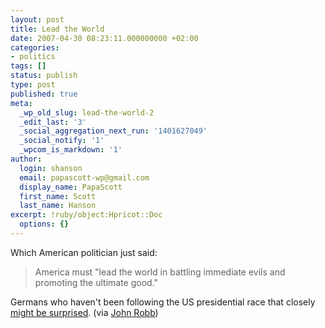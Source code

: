 ```yaml
---
layout: post
title: Lead the World
date: 2007-04-30 08:23:11.000000000 +02:00
categories:
- politics
tags: []
status: publish
type: post
published: true
meta:
  _wp_old_slug: lead-the-world-2
  _edit_last: '3'
  _social_aggregation_next_run: '1401627049'
  _social_notify: '1'
  _wpcom_is_markdown: '1'
author:
  login: shanson
  email: papascott-wp@gmail.com
  display_name: PapaScott
  first_name: Scott
  last_name: Hanson
excerpt: !ruby/object:Hpricot::Doc
  options: {}
---
```

<p>Which American politician just said:</p>
<blockquote><p>
  America must "lead the world in battling immediate evils and promoting the ultimate good."
</p></blockquote>
<p>Germans who haven't been following the US presidential race that closely <a href="http://www.washingtonpost.com/wp-dyn/content/article/2007/04/27/AR2007042702027.html">might be surprised</a>. (via <a href="http://globalguerrillas.typepad.com/johnrobb/2007/04/">John Robb</a>)</p>
